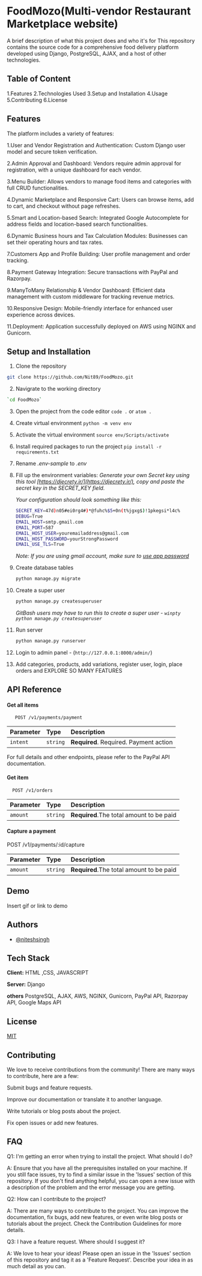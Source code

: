 
# FoodMozo(Multi-vendor Restaurant Marketplace website) 

A brief description of what this project does and who it's for
This repository contains the source code for a comprehensive food delivery platform developed using Django, PostgreSQL, AJAX, and a host of other technologies.



## Table of Content
1.Features
2.Technologies Used
3.Setup and Installation
4.Usage
5.Contributing
6.License 
## Features

The platform includes a variety of features:

1.User and Vendor Registration and Authentication: Custom Django user model and secure token verification.

2.Admin Approval and Dashboard: Vendors require admin approval for registration, with a unique dashboard for each vendor.

3.Menu Builder: Allows vendors to manage food items and categories with full CRUD functionalities.

4.Dynamic Marketplace and Responsive Cart: Users can browse items, add to cart, and checkout without page refreshes.

5.Smart and Location-based Search: Integrated Google Autocomplete for address fields and location-based search functionalities.

6.Dynamic Business hours and Tax Calculation Modules: Businesses can set their operating hours and tax rates.

7.Customers App and Profile Building: User profile management and order tracking.

8.Payment Gateway Integration: Secure transactions with PayPal and Razorpay.

9.ManyToMany Relationship & Vendor Dashboard: Efficient data management with custom middleware for tracking revenue metrics.

10.Responsive Design: Mobile-friendly interface for enhanced user experience across devices.

11.Deployment: Application successfully deployed on AWS using NGINX and Gunicorn.
## Setup and Installation

1. Clone the repository 
```bash
git clone https://github.com/Nit89/FoodMozo.git
```

2. Navigrate to the working directory 
```bash
`cd FoodMozo`
```
3. Open the project from the code editor `code .` or `atom .`
4. Create virtual environment `python -m venv env`
5. Activate the virtual environment `source env/Scripts/activate`
6. Install required packages to run the project `pip install -r requirements.txt`
7. Rename _.env-sample_ to _.env_
8. Fill up the environment variables:
    _Generate your own Secret key using this tool [https://djecrety.ir/](https://djecrety.ir/), copy and paste the secret key in the SECRET_KEY field._

    _Your configuration should look something like this:_
    ```sh
    SECRET_KEY=47d)n05#ei0rg4#)*@fuhc%$5+0n(t%jgxg$)!1pkegsi*l4c%
    DEBUG=True
    EMAIL_HOST=smtp.gmail.com
    EMAIL_PORT=587
    EMAIL_HOST_USER=youremailaddress@gmail.com
    EMAIL_HOST_PASSWORD=yourStrongPassword
    EMAIL_USE_TLS=True
    ```
    _Note: If you are using gmail account, make sure to [use app password](https://support.google.com/accounts/answer/185833)_
9. Create database tables
    ```sh
    python manage.py migrate
    ```
10. Create a super user
    ```sh
    python manage.py createsuperuser
    ```
    _GitBash users may have to run this to create a super user - `winpty python manage.py createsuperuser`_
11. Run server
    ```sh
    python manage.py runserver
    ```
12. Login to admin panel - (`http://127.0.0.1:8000/admin/`)
13. Add categories, products, add variations, register user, login, place orders and EXPLORE SO MANY FEATURES



## API Reference

#### Get all items

```http
   POST /v1/payments/payment
```

| Parameter | Type     | Description                |
| :-------- | :------- | :------------------------- |
| `intent` | `string` | **Required**. Required. Payment action |

For full details and other endpoints, please refer to the PayPal API documentation.
#### Get item

```http
  POST /v1/orders
```

| Parameter | Type     | Description                       |
| :-------- | :------- | :-------------------------------- |
| `amount`      | `string` | **Required**.The total amount to be paid |

#### Capture a payment

 POST /v1/payments/:id/capture

 | Parameter | Type     | Description                       |
| :-------- | :------- | :-------------------------------- |
| `amount`      | `string` | **Required**.The total amount to be paid |



## Demo

Insert gif or link to demo


## Authors

- [@niteshsingh](https://github.com/Nit89)


## Tech Stack

**Client:** HTML ,CSS, JAVASCRIPT

**Server:** Django

**others**
PostgreSQL,
AJAX,
AWS,
NGINX,
Gunicorn,
PayPal API,
Razorpay API,
Google Maps API


## License

[MIT](https://choosealicense.com/licenses/mit/)


## Contributing

We love to receive contributions from the community! There are many ways to contribute, here are a few:


Submit bugs and feature requests.

Improve our documentation or translate it to another language.

Write tutorials or blog posts about the project.

Fix open issues or add new features.


## FAQ

Q1: I'm getting an error when trying to install the project. What should I do?

A: Ensure that you have all the prerequisites installed on your machine. If you still face issues, try to find a similar issue in the 'Issues' section of this repository. If you don't find anything helpful, you can open a new issue with a description of the problem and the error message you are getting.

Q2: How can I contribute to the project?

A: There are many ways to contribute to the project. You can improve the documentation, fix bugs, add new features, or even write blog posts or tutorials about the project. Check the Contribution Guidelines for more details.

Q3: I have a feature request. Where should I suggest it?

A: We love to hear your ideas! Please open an issue in the 'Issues' section of this repository and tag it as a 'Feature Request'. Describe your idea in as much detail as you can.

